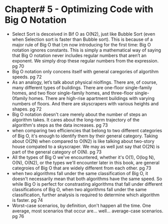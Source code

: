 # Chapter# 5 - Optimizing Code with Big O Notation

- Select Sort is desceived in Bif O as O(N2), just like Bubble Sort (even when Selection sort is faster than Bubble sort). This is because of a major rule of Big O that I;m now introducing for the first time: Big O notation ignores constants. This is simply a mathematical way of saying that Big O notation never includes regular numbers that aren’t an exponent. We simply drop these regular numbers from the expression. pg 70
- Big O notation only concens itself with general caregories of algortihm speeds. pg 72
- As an analogy, let’s talk about physical niolfings. There are, of course, many different types of buildings. There are one-floor single-family homes, and two floor single-family homes, and three-floor single-0family homes. There are high-rise apartment buildings with varying numbers of floors. And there are skyscrapers with various heights and shapes. pg 72
- Big O notation doesn't care merely about the number of steps an algorithm takes. It cares about the long-term
trajectory of the algorithm's steps as the data increases. pg 73
- when comparing two efficiencies that belong to two different categories of Big O, it's enough to identify them by
their general category. Taking about O(2N) when compared to O(N2) is like talking about two-story house compated to a skyscraper. We may as well just say that O(2N) is part of the general
category of O(N). pg 73
- All the types of Big O we've encountered, whether it's O(1), O(log N), O(N), O(N2), or the types we'll encounter 
later in this book, are general categroies of Big O that are widely different from each other. pg 73
- when two algorithms fall under the same classification of Big O, it doesn't necessarily mean that both algorithms have the same speed.
So while Big O is perfect for constrasting algorithms that fall under different classifications of Big O, when two algorithms
fall under the same classification, further analysis is required to determine which algorithm is faster. pg 74
- Worst-case scenarios, by definition, don't happen all the time. One average, most scenarios that occur are...
well... average-case scenarios. pg 76
